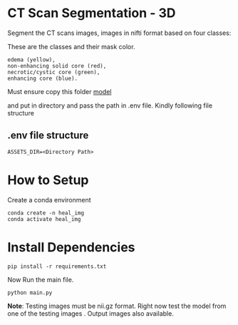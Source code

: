 # CT Scan Segmentation - 3D

Segment the CT scans images, images in nifti format based on four classes:

These are the classes and their mask color.

```
edema (yellow), 
non-enhancing solid core (red), 
necrotic/cystic core (green), 
enhancing core (blue).
```

Must ensure copy this folder [model](https://drive.google.com/drive/folders/1qquW47fMUCl7zUs7LzP77ACdjj1YKumR?usp=sharing) 

and put in directory and pass the path in .env file. Kindly following file structure

## .env file structure
```
ASSETS_DIR=<Directory Path> 
```

# How to Setup

Create a conda environment
```
conda create -n heal_img
conda activate heal_img
```

# Install Dependencies
```
pip install -r requirements.txt
```

Now Run the main file.
```
python main.py
```

**Note**: Testing images must be nii.gz format. Right now test the model from one of the testing images . Output images also available.



